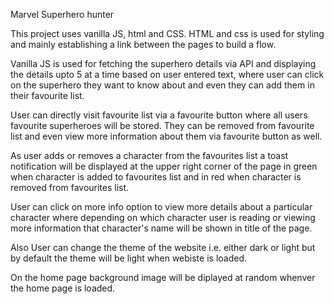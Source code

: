 Marvel Superhero hunter

This project uses vanilla JS, html and CSS. HTML and css is used for styling and mainly establishing a link between the pages to build a flow.

Vanilla JS is used for fetching the superhero details via API and displaying the details upto 5 at a time based on user entered text, where user can click on the superhero they want to know about and even they can add them in their favourite list.

User can directly visit favourite list via a favourite button where all users favourite superheroes will be stored. They can be removed from favourite list and even view more information about them via favourite button as well.

As user adds or removes a character from the favourites list a toast notification will be displayed at the upper right corner of the page in green when character is added to favourites list and in red when character is removed from favourites list.

User can click on more info option to view more details about a particular character where depending on which character user is reading or viewing more information that character's name will be shown in title of the page.

Also User can change the theme of the website i.e. either dark or light but by default the theme will be light when webiste is loaded.

On the home page background image will be diplayed at random whenver the home page is loaded.
